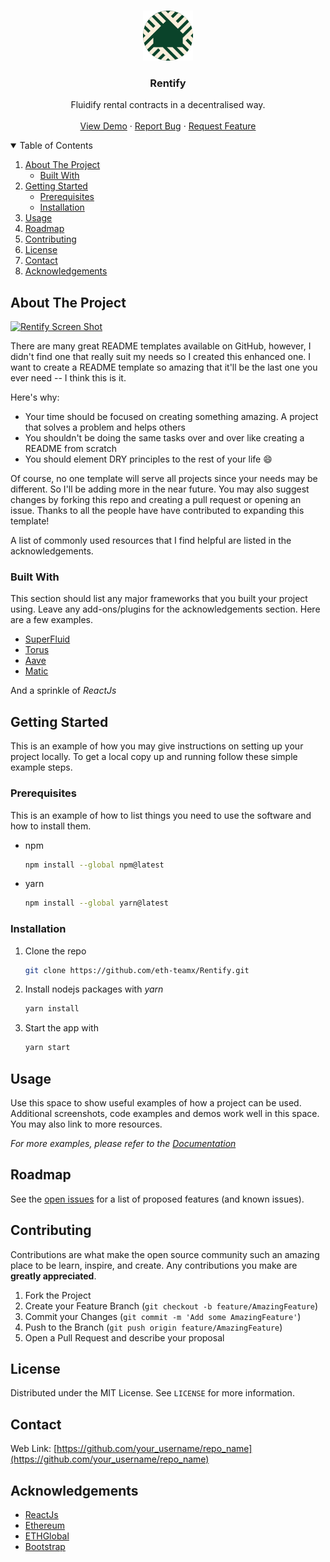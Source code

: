 <!-- MIT License>
[![Contributors][contributors-shield]][contributors-url]
[![Forks][forks-shield]][forks-url]
[![Stargazers][stars-shield]][stars-url]
[![Issues][issues-shield]][issues-url]
[![MIT License][license-shield]][license-url]

<!-- PROJECT LOGO -->
<br />
<p align="center">
  <a href="https://github.com/eth-teamx/Rentify">
    <img src="images/logo.png" alt="Logo" width="80" height="80">
  </a>

  <h3 align="center">Rentify</h3>

  <p align="center">
    Fluidify rental contracts in a decentralised way.
    <br />
    <br />
    <a href="https://github.com/othneildrew/Best-README-Template">View Demo</a>
    ·
    <a href="https://github.com/eth-teamx/Rentify/BUG-TEMPLATE.md">Report Bug</a>
    ·
    <a href="https://github.com/eth-teamx/Rentify/FEATURE-REQUEST.md">Request Feature</a>
  </p>
</p>

<!-- TABLE OF CONTENTS -->
<details open="open">
  <summary>Table of Contents</summary>
  <ol>
    <li>
      <a href="#about-the-project">About The Project</a>
      <ul>
        <li><a href="#built-with">Built With</a></li>
      </ul>
    </li>
    <li>
      <a href="#getting-started">Getting Started</a>
      <ul>
        <li><a href="#prerequisites">Prerequisites</a></li>
        <li><a href="#installation">Installation</a></li>
      </ul>
    </li>
    <li><a href="#usage">Usage</a></li>
    <li><a href="#roadmap">Roadmap</a></li>
    <li><a href="#contributing">Contributing</a></li>
    <li><a href="#license">License</a></li>
    <li><a href="#contact">Contact</a></li>
    <li><a href="#acknowledgements">Acknowledgements</a></li>
  </ol>
</details>


<!-- ABOUT THE PROJECT -->
## About The Project

[![Rentify Screen Shot][product-screenshot]](https://example.com)

There are many great README templates available on GitHub, however, I didn't find one that really suit my needs so I created this enhanced one. I want to create a README template so amazing that it'll be the last one you ever need -- I think this is it.

Here's why:
* Your time should be focused on creating something amazing. A project that solves a problem and helps others
* You shouldn't be doing the same tasks over and over like creating a README from scratch
* You should element DRY principles to the rest of your life :smile:

Of course, no one template will serve all projects since your needs may be different. So I'll be adding more in the near future. You may also suggest changes by forking this repo and creating a pull request or opening an issue. Thanks to all the people have have contributed to expanding this template!

A list of commonly used resources that I find helpful are listed in the acknowledgements.

### Built With

This section should list any major frameworks that you built your project using. Leave any add-ons/plugins for the acknowledgements section. Here are a few examples.
* [SuperFluid](https://www.superfluid.finance)
* [Torus](https://tor.us)
* [Aave](https://aave.com)
* [Matic](https://matic.network)

And a sprinkle of *ReactJs*

<!-- GETTING STARTED -->
## Getting Started

This is an example of how you may give instructions on setting up your project locally.
To get a local copy up and running follow these simple example steps.

### Prerequisites

This is an example of how to list things you need to use the software and how to install them.
* npm
  ```sh
  npm install --global npm@latest
  ```

* yarn
  ```sh
  npm install --global yarn@latest
  ```

### Installation

1. Clone the repo
   ```sh
   git clone https://github.com/eth-teamx/Rentify.git
   ```
2. Install nodejs packages with *yarn*
   ```sh
   yarn install
   ```
3. Start the app with
   ```sh
   yarn start
   ```

<!-- USAGE EXAMPLES -->
## Usage

Use this space to show useful examples of how a project can be used. Additional screenshots, code examples and demos work well in this space. You may also link to more resources.

_For more examples, please refer to the [Documentation](https://example.com)_

<!-- ROADMAP -->
## Roadmap

See the [open issues](https://github.com/eth-teamx/Rentify/issues) for a list of proposed features (and known issues).

<!-- CONTRIBUTING -->
## Contributing

Contributions are what make the open source community such an amazing place to be learn, inspire, and create. Any contributions you make are **greatly appreciated**.

1. Fork the Project
2. Create your Feature Branch (`git checkout -b feature/AmazingFeature`)
3. Commit your Changes (`git commit -m 'Add some AmazingFeature'`)
4. Push to the Branch (`git push origin feature/AmazingFeature`)
5. Open a Pull Request and describe your proposal

<!-- LICENSE -->
## License

Distributed under the MIT License. See `LICENSE` for more information.

<!-- CONTACT -->
## Contact

Web Link: [https://github.com/your_username/repo_name](https://github.com/your_username/repo_name)

<!-- ACKNOWLEDGEMENTS -->
## Acknowledgements
* [ReactJs](https://reactjs.org)
* [Ethereum](https://ethereum.org)
* [ETHGlobal](https://ethglobal.co)
* [Bootstrap](https://getbootstrap.com)

<!-- MARKDOWN LINKS & IMAGES -->
<!-- https://www.markdownguide.org/basic-syntax/#reference-style-links -->
[contributors-shield]: https://img.shields.io/github/contributors/eth-teamx/Rentify.svg?style=for-the-badge
[contributors-url]: https://github.com/eth-teamx/Rentify/graphs/contributors
[forks-shield]: https://img.shields.io/github/forks/eth-teamx/Rentify.svg?style=for-the-badge
[forks-url]: https://github.com/eth-teamx/Rentify/network/members
[stars-shield]: https://img.shields.io/github/stars/eth-teamx/Rentify.svg?style=for-the-badge
[stars-url]: https://github.com/eth-teamx/Rentify/stargazers
[issues-shield]: https://img.shields.io/github/issues/eth-teamx/Rentify.svg?style=for-the-badge
[issues-url]: https://github.com/eth-teamx/Rentify/issues
[license-shield]: https://img.shields.io/github/license/eth-teamx/Rentify.svg?style=for-the-badge
[license-url]: https://github.com/eth-teamx/Rentify/blob/master/LICENSE.txt
[product-screenshot]: images/screenshot.png